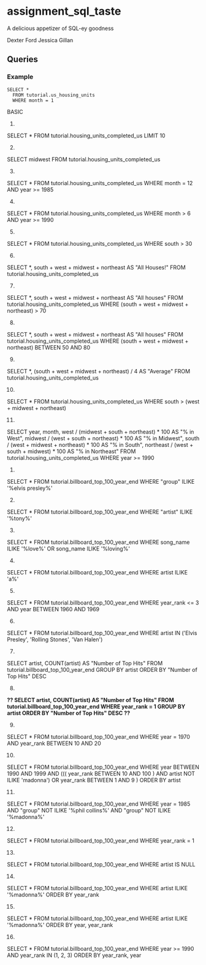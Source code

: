 # assignment_sql_taste
A delicious appetizer of SQL-ey goodness

Dexter Ford
Jessica Gillan

## Queries

### Example

```
SELECT *
  FROM tutorial.us_housing_units
  WHERE month = 1
```
BASIC

1.
SELECT *
FROM tutorial.housing_units_completed_us
LIMIT 10

2.
SELECT midwest
FROM tutorial.housing_units_completed_us

3.
SELECT *
FROM tutorial.housing_units_completed_us
WHERE month = 12 AND year >= 1985

4.
SELECT *
FROM tutorial.housing_units_completed_us
WHERE month > 6 AND year >= 1990

5.
SELECT *
FROM tutorial.housing_units_completed_us
WHERE south > 30

6.
SELECT *,
  south + west + midwest + northeast AS "All Houses!"
FROM tutorial.housing_units_completed_us

7.
SELECT *,
  south + west + midwest + northeast AS "All houses"
FROM tutorial.housing_units_completed_us
WHERE (south + west + midwest + northeast) > 70

8.
SELECT *,
  south + west + midwest + northeast AS "All houses"
FROM tutorial.housing_units_completed_us
WHERE (south + west + midwest + northeast) BETWEEN 50 AND 80

9.
SELECT *,
  (south + west + midwest + northeast) / 4 AS "Average"
FROM tutorial.housing_units_completed_us

10.
SELECT *
FROM tutorial.housing_units_completed_us
WHERE south > (west + midwest + northeast)

11.
SELECT year, month,
  west / (midwest + south + northeast) * 100 AS "% in West",
  midwest / (west + south + northeast) * 100 AS "% in Midwest",
  south / (west + midwest + northeast) * 100 AS "% in South",
  northeast / (west + south + midwest) * 100 AS "% in Northeast"
FROM tutorial.housing_units_completed_us
WHERE year >= 1990

1.
SELECT *
  FROM tutorial.billboard_top_100_year_end
  WHERE "group" ILIKE '%elvis presley%'

2.
SELECT *
FROM tutorial.billboard_top_100_year_end
WHERE "artist" ILIKE '%tony%'

3.
SELECT *
FROM tutorial.billboard_top_100_year_end
WHERE song_name ILIKE '%love%' OR song_name ILIKE '%loving%'

4.
SELECT *
FROM tutorial.billboard_top_100_year_end
WHERE artist ILIKE 'a%'

5.
SELECT *
FROM tutorial.billboard_top_100_year_end
WHERE year_rank <= 3
AND year BETWEEN 1960 AND 1969

6.
SELECT *
FROM tutorial.billboard_top_100_year_end
WHERE artist IN ('Elvis Presley', 'Rolling Stones', 'Van Halen')

7.
SELECT artist,
COUNT(artist) AS "Number of Top Hits"
FROM tutorial.billboard_top_100_year_end
GROUP BY artist
ORDER BY "Number of Top Hits" DESC

8.
**??
SELECT artist, 
COUNT(artist) AS "Number of Top Hits" 
FROM tutorial.billboard_top_100_year_end 
WHERE year_rank = 1
GROUP BY artist
ORDER BY "Number of Top Hits" DESC
??**

9.
SELECT *
FROM tutorial.billboard_top_100_year_end
WHERE year = 1970 AND year_rank BETWEEN 10 AND 20

10.
SELECT *
FROM tutorial.billboard_top_100_year_end
WHERE year BETWEEN 1990 AND 1999
AND ((( year_rank BETWEEN 10 AND 100 ) AND artist NOT ILIKE 'madonna')
OR year_rank BETWEEN 1 AND 9 )
ORDER BY artist

11.
SELECT *
FROM tutorial.billboard_top_100_year_end
WHERE year = 1985
AND "group" NOT ILIKE '%phil collins%'
AND "group" NOT ILIKE '%madonna%'

12.
SELECT *
FROM tutorial.billboard_top_100_year_end
WHERE year_rank = 1

13.
SELECT *
FROM tutorial.billboard_top_100_year_end
WHERE artist IS NULL

14.
SELECT *
FROM tutorial.billboard_top_100_year_end
WHERE artist ILIKE '%madonna%'
ORDER BY year_rank

15.
SELECT *
FROM tutorial.billboard_top_100_year_end
WHERE artist ILIKE '%madonna%'
ORDER BY year, year_rank

16.
SELECT *
FROM tutorial.billboard_top_100_year_end
WHERE year >= 1990
AND year_rank IN (1, 2, 3)
ORDER BY year_rank, year